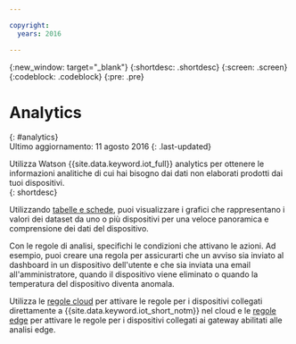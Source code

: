 ```yaml
---

copyright:
  years: 2016

---
```


{:new_window: target="\_blank"}
{:shortdesc: .shortdesc}
{:screen: .screen}
{:codeblock: .codeblock}
{:pre: .pre}


# Analytics
{: #analytics}  
Ultimo aggiornamento: 11 agosto 2016
{: .last-updated}

Utilizza Watson {{site.data.keyword.iot_full}} analytics per ottenere le informazioni analitiche di cui hai bisogno dai dati non elaborati prodotti dai tuoi dispositivi.  
{: shortdesc}

Utilizzando [tabelle e schede](data_visualization.html), puoi visualizzare i grafici che rappresentano i valori dei dataset da uno o più dispositivi per una veloce panoramica e comprensione dei dati del dispositivo.

Con le regole di analisi, specifichi le condizioni che attivano le azioni. Ad esempio, puoi creare una regola per assicurarti che un avviso sia inviato al dashboard in un dispositivo dell'utente e che sia inviata una email all'amministratore, quando il dispositivo viene eliminato o quando la temperatura del dispositivo diventa anomala.

Utilizza le [regole cloud](cloud_analytics.html) per attivare le regole per i dispositivi collegati direttamente a {{site.data.keyword.iot_short_notm}} nel cloud e le [regole edge](edge_analytics.html) per attivare le regole per i dispositivi collegati ai gateway abilitati alle analisi edge.
